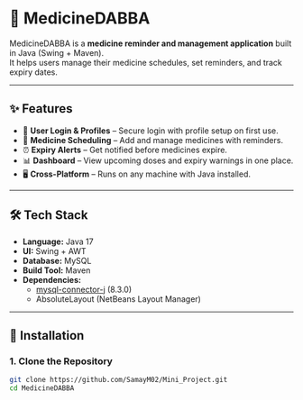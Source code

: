 # 💊 MedicineDABBA

MedicineDABBA is a **medicine reminder and management application** built in Java (Swing + Maven).  
It helps users manage their medicine schedules, set reminders, and track expiry dates.  

---

## ✨ Features
- 🔐 **User Login & Profiles** – Secure login with profile setup on first use.  
- 📅 **Medicine Scheduling** – Add and manage medicines with reminders.  
- ⏰ **Expiry Alerts** – Get notified before medicines expire.  
- 📊 **Dashboard** – View upcoming doses and expiry warnings in one place.  
- 🖥️ **Cross-Platform** – Runs on any machine with Java installed.  

---

## 🛠️ Tech Stack
- **Language:** Java 17  
- **UI:** Swing + AWT  
- **Database:** MySQL  
- **Build Tool:** Maven  
- **Dependencies:**  
  - [mysql-connector-j](https://mvnrepository.com/artifact/mysql/mysql-connector-j) (8.3.0)  
  - AbsoluteLayout (NetBeans Layout Manager)  

---

## 🚀 Installation

### 1. Clone the Repository
```bash
git clone https://github.com/SamayM02/Mini_Project.git
cd MedicineDABBA
